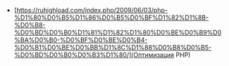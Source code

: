+ [https://ruhighload.com/index.php/2009/06/03/php-%D1%80%D0%B5%D1%86%D0%B5%D0%BF%D1%82%D1%8B-%D0%B8-%D0%BD%D0%B0%D1%81%D1%82%D1%80%D0%BE%D0%B9%D0%BA%D0%B0-%D0%BF%D0%BE%D0%B4-%D0%B1%D0%BE%D0%BB%D1%8C%D1%88%D0%B8%D0%B5-%D0%BD%D0%B0%D0%B3%D1%80/](Оптимизация PHP)
